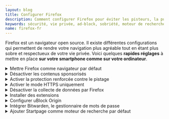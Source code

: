 ```yaml
---
layout: blog
title: Configurer Firefox
description: Comment configurer Firefox pour éviter les pisteurs, la publicité, économiser de la batterie
keywords: sécurité, vie privée, ad-block, sobriété, moteur de recherche, chrome, opera, edge, tracker, pisteur, surveillance, réglages
name: firefox-fr
---
```


Firefox est un navigateur open source. Il existe différentes configurations qui permettent de rendre votre navigation plus agréable tout en étant plus sobre et respectueux de votre vie privée. Voici quelques **rapides réglages** à mettre en place **sur votre smartphone comme sur votre ordinateur**.

<!-- --------------------------------------------- -->
<details>
<summary>
Mettre Firefox comme navigateur par défaut
</summary>

Le navigateur par défaut permet d'ouvrir des pages web dans ce navigateur depuis une source extérieur. Par exemple, si vous avez un lien dans un document PDF, quand vous cliquez dessus il s'ouvrira dans votre navigateur par défaut.

Pour ordinateur :

> **> Cliquez sur &#9776; en haut à droite**

> **> Paramètres**

> **>** Allez dans la section **Général > Démarrage**

> **> Définir par défaut...**

> Si Firefox est déjà votre navigateur par défaut, il y a aura marqué _Firefox est votre navigateur par défaut_.

Pour smartphone :

> **> Cliquez sur &#8942;**

> **> Paramètres**

> **>** Allez dans la section **Général**

> **> Sélectionnez Définir comme navigateur par défaut**

</details>

<!-- --------------------------------------------- -->
<details>
<summary>
    Désactiver les contenus sponsorisés
</summary>

Des contenus sponsorisés (des publicités) sont présents sur la page d'accueil de Firefox et sur les nouveaux onglets. Vous pouvez les désactiver.

Sur ordinateur :

> **> Cliquez sur &#9776; en haut à droite**

> **> Paramètres**

> **>** Allez dans la section **Accueil > Contenu de la Page d’accueil de Firefox**

> **> Décochez Raccourcis sponsorisés**

Sur smartphone :

</details>

<!-- --------------------------------------------- -->
<details>
<summary>
    Activer la protection renforcée contre le pistage    
</summary>

Firefox propose un outil pour vous protéger des pisteurs. Vous protégez ainsi davantage votre vie privée et réduisez votre consommation de données sur Internet. Voici comment l'activer.

Pour ordinateur :

> **> Cliquez sur &#9776; en haut à droite**

> **> Paramètres**

> **>** Allez dans la section **Vie privée et sécurité > Protection renforcée contre le pistage**

> **> Sélectionnez Stricte**

Pour smartphone :

> **> Cliquez sur &#8942;**

> **> Paramètres**

> **>** Allez dans la section **Vie privée et sécurité**

> **> Protection renforcée contre le pistage**

> **> Sélectionnez Stricte**

</details>

<!-- --------------------------------------------- -->
<details>
<summary>
    Activer le mode HTTPS uniquement
</summary>

HTTPS est un protocole pour naviguer sur Internet de manière sécurisé. Firefox propose une option pour utiliser par défaut HTTPS et pour vous avertir sur les sites n'utilisant pas HTTPS. Voici comment l'activer.

Pour ordinateur :

> **> Cliquez sur &#9776; en haut à droite**

> **> Paramètres**

> **>** Allez dans la section **Vie privée et sécurité > Sécurité > Mode HTTPS uniquement**

> **> Sélectionnez Activer le mode HTTPS uniquement dans toutes les fenêtres**

Pour smartphone :

> **> Cliquez sur &#8942;**

> **> Paramètres**

> **>** Allez dans la section **Vie privée et sécurité**

> **> Mode HTTPS uniquement**

> **> Sélectionnez l'option pour tous les onglets**

</details>

<!-- --------------------------------------------- -->
<details>
<summary>
    Désactiver la collecte de données par Firefox
</summary>

Firefox vous permet de choisir si vous le laissez collecter vos données. Cette collecte peut être intrusif et nécessite des ressources en arrière-plan pour fonctionner. Voici comment la désactiver.

Pour ordinateur :

> **> Cliquez sur &#9776; en haut à droite**

> **> Paramètres**

> **>** Allez dans la section **Vie privée et sécurité > Collecte de données par Firefox et utilisation**

> **> Désélectionnez toutes les options**

Pour smartphone :

> **> Cliquez sur &#8942;**

> **> Paramètres**

> **>** Allez dans la section **Vie privée et sécurité**

> **> Collecte de données**

> **> Désélectionnez toutes les options** notamment _Études_

</details>

<!-- --------------------------------------------- -->
<details>
<summary>
Installer des extensions
</summary>

Firefox permet d'installer des extensions pour améliorer votre expérience. Ces extensions ne sont **pas disponibles sur iOS** et en quantité limitée sur Android. Attention à ne pas installer trop d'extensions, cela pourrait ralentir votre navigateur et augmenter le risque d'attaques. Voici comment les installer et une liste des extensions incontournables.

Sur ordinateur :

> **> Cliquez sur &#9776; en haut à droite**

> **> Extensions et thèmes**

> **> Recherchez l'extension que vous souhaitez dans la barre de recherche en haut à droite**, vous allez être redirigé⋅e vers le résultat de votre recherche.

> **> Sélectionnez l'extension que vous souhaitez installer**

> **> Cliquez sur Ajouter à Firefox**, une fenêtre s'ouvre

> **> Cliquez sur Ajouter**

> **> Vous pouvez ensuite autoriser cette extension à s'exécuter en navigation privée**

> **> Votre extension est installée, un petit icône apparaît en haut à droite dans Firefox**

> En cliquant sur cet icône vous accédez aux paramètres de l'extension.

Voici une **liste d'extensions open source à installer** sur votre ordinateur, vous avez simplement à cliquer sur le lien pour accéder à la page de l'extension :

> - [uBlock Origin](https://addons.mozilla.org/fr/firefox/addon/ublock-origin/), un bloqueur de publicités très puissant

> - [Decentraleyes](https://addons.mozilla.org/fr/firefox/addon/decentraleyes/), protège contre le pistage

> - [Auto Tab Discard](https://addons.mozilla.org/fr/firefox/addon/auto-tab-discard/), qui met en veille vos onglets inutilisés pour éviter de ralentir Firefox si trop d'onglets sont ouverts

> - [Clear URLs](https://addons.mozilla.org/fr/firefox/addon/clearurls/) qui supprime les pisteurs des URL.

> - [Privacy redirect](https://addons.mozilla.org/fr/firefox/addon/privacy-redirect/) qui redirige vos demandes d'accès à Twitter, Youtube, etc. vers des interfaces alternatives open source et sécurisées (Nitter, Freetube)

> - [Bitwarden](https://addons.mozilla.org/fr/firefox/addon/bitwarden-password-manager/) le gestionnaire de mots de passe alternatifs ([voir les alternatives](../gafalt))

> Si certains paramètres ne vous conviennent pas, vous pouvez configurer ces applications en cliquant leur icône.

Sur Android :

> **> Cliquez sur &#8942;**

> **> Modules complémentaires**

> **> Cliquez sur + puis Ajouter**

> Faites cette manipulation pour les extensions open source uBlock Origin, Bitwarden, Decentraleyes et Privacy Badger

</details>

<!-- --------------------------------------------- -->
<details>
<summary>
Configurer uBlock Origin
</summary>

Parmi les extensions présentées ci-dessus, uBlock Origin peut être configurer pour également **bloquer les fenêtre de cookies** sur ordinateur comme sur Android. Voici comment l'ajouter :

> **> Cliquez sur l'icône de uBlock Origin**, sur Android faites **&#8942;** puis **Modules complémentaires**

> **> Cliquez sur les trois petites roues dentées**

> **> Allez dans l'onglet Liste des filtres** (_Filter lists_ en anglais)

> **>** Dans la section Nuisances (_Annoyances_), **Sélectionnez EasyList Cookie**

> **> Appliquer les modifications en cliquant sur &#10003;**

> Ce paramètre peut bloquer le fonctionnement de certains sites. Dans ce cas là, il faut désactiver uBlock Origin sur ce site pour naviguer correctement.

</details>

<!-- --------------------------------------------- -->
<details>
<summary>
    Intégrer Bitwarden, le gestionnaire de mots de passe
</summary>

Une fois que vous avez installé l'extension et que vous êtes connecté à votre votre compte Bitwarden, vous pouvez déverrouiller votre coffre en cliquant sur l'icône de l'extension et en entrant votre mot de passe maître (ou utilisez le raccourci crtl + maj + L). Votre coffre se verrouille dès que vous fermez Firefox.

Vous pouvez activer la complétion automatique lorsque vous êtes sur une page de connexion d'un site présent dans votre coffre :

> **> Cliquez sur l'icône de l'extension**

> **> Cliquez sur Paramètres**

> **> Options**

> **> Sélectionner Activer le remplissage automatique au chargement de la page**

</details>

<!-- --------------------------------------------- -->
<details>
<summary>
    Ajouter Startpage comme moteur de recherche par défaut
</summary>

Voici comment ajouter Startpage ([l'alternative à Google Search](../gafalt)) à Firefox lorsque vous effectuez une recherche depuis la barre de recherche, et comment bien paramétrer Startpage.

Sur ordinateur :

> **> Allez sur https://www.startpage.com/**

> **> Cliquez sur Ajouter à firefox**

> **> Ajoutez l'extension en cliquant sur Add to Firefox**, assurez-vous de cliquer sur **Oui** lorsque Firefox vous demande si vous souhaitez remplacer votre moteur de recherche.

Sur Android : [suivre ce tutoriel](https://support.startpage.com/hc/en-us/articles/4520868432788-Make-Startpage-your-default-search-engine-on-Firefox-mobile-Android-)

Sur iOS: [suivre ce tutoriel](https://support.startpage.com/hc/en-us/articles/5319839268116-Make-Startpage-the-default-search-engine-in-Firefox-iOS-)

Accéder ensuite aux **paramètres de Startpage** :

> **> Effectuez une recherche** pour tester si Startpage est bien votre navigateur par défaut

> **> Cliquez sur la roue dentée** elle se situe en haut à droite de la ligne que _Data indifférente, Toutes les régions ..._ (en anglais _Any time, All regions, etc._). Il faut parfois défiler horizontalement sur smartphone.

> **> Sélectionnez la langue que vous souhaitez**

> **> Désactivez les Messages Promotionnels** (_Promotional Messaging_)

> **> Sauvegardez les paramètres**

</details>
